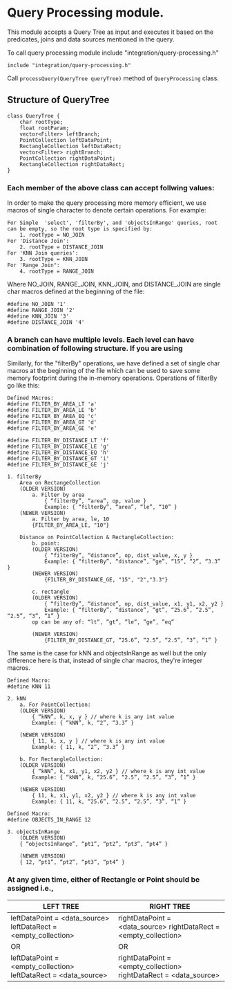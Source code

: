 # Query Processing module.

This module accepts a Query Tree as input and executes it based on the predicates, joins and data sources mentioned in the query.

To call query processing module include "integration/query-processing.h"

```
include "integration/query-processing.h"
```

Call `processQuery(QueryTree queryTree)` method of `QueryProcessing` class.

## Structure of QueryTree

```
class QueryTree {
    char rootType;
    float rootParam;
    vector<Filter> leftBranch;
    PointCollection leftDataPoint;
    RectangleCollection leftDataRect;
    vector<Filter> rightBranch;
    PointCollection rightDataPoint;
    RectangleCollection rightDataRect;
}
```

### Each member of the above class can accept follwing values:
In order to make the query processing more memory efficient, we use macros of single character to denote certain operations.
For example:

```
For Simple  'select', 'filterBy', and 'objectsInRange' queries, root can be empty, so the root type is specified by: 
	1. rootType = NO_JOIN
For 'Distance Join':
	2. rootType = DISTANCE_JOIN
For 'KNN Join queries':
	3. rootType = KNN_JOIN
For 'Range Join":
	4. rootType = RANGE_JOIN
```	
Where NO_JOIN, RANGE_JOIN, KNN_JOIN, and DISTANCE_JOIN are single char macros defined at the beginning of the file:
```
#define NO_JOIN '1'
#define RANGE_JOIN '2'
#define KNN_JOIN '3'
#define DISTANCE_JOIN '4'
```

### A branch can have multiple levels. Each level can have combination of following structure. If you are using
Similarly, for the "filterBy" operations, we have defined a set of single char macros at the beginning of the file which can be used to save some memory footprint during the in-memory operations. Operations of filterBy go like this: 
```
Defined MAcros:
#define FILTER_BY_AREA_LT 'a'
#define FILTER_BY_AREA_LE 'b'
#define FILTER_BY_AREA_EQ 'c'
#define FILTER_BY_AREA_GT 'd'
#define FILTER_BY_AREA_GE 'e'

#define FILTER_BY_DISTANCE_LT 'f'
#define FILTER_BY_DISTANCE_LE 'g'
#define FILTER_BY_DISTANCE_EQ 'h'
#define FILTER_BY_DISTANCE_GT 'i'
#define FILTER_BY_DISTANCE_GE 'j'

1. filterBy
	Area on RectangeCollection
	(OLDER VERSION)
		a. Filter by area 
			{ “filterBy”, “area”, op, value }
			Example: { “filterBy”, “area”, “le”, “10” }
	(NEWER VERSION)
		a. Filter by area, le, 10
		{FILTER_BY_AREA_LE, "10"}
		
	Distance on PointCollection & RectangleCollection:
		b. point:
		(OLDER VERSION)
			{ “filterBy”, “distance”, op, dist_value, x, y }
			Example: { “filterBy”, “distance”, “ge”, “15”, “2”, “3.3” }
		(NEWER VERSION)	
			{FILTER_BY_DISTANCE_GE, "15", "2","3.3"}
			
		c. rectangle
		(OLDER VERSION)
			{ “filterBy”, “distance”, op, dist_value, x1, y1, x2, y2 }
			Example: { “filterBy”, “distance”, “gt”, “25.6”, “2.5”, “2.5”, “3”, “1” }
		op can be any of: “lt”, ”gt”, ”le”, ”ge”, ”eq”
		
		(NEWER VERSION)	
			{FILTER_BY_DISTANCE_GT, “25.6”, “2.5”, “2.5”, “3”, “1” }
```
The same is the case for kNN and objectsInRange as well but the only difference here is that, instead of single char macros, they're integer macros.
```
Defined Macro:
#define KNN 11

2. kNN
	a. For PointCollection:
	(OLDER VERSION)
		{ “kNN”, k, x, y } // where k is any int value
		Example: { “kNN”, k, “2”, “3.3” }
		
	(NEWER VERSION)	
		{ 11, k, x, y } // where k is any int value
		Example: { 11, k, “2”, “3.3” }
		
	b. For RectangleCollection:
	(OLDER VERSION)
		{ “kNN”, k, x1, y1, x2, y2 } // where k is any int value
		Example: { “kNN”, k, “25.6”, “2.5”, “2.5”, “3”, “1” }
		
	(NEWER VERSION)	
		{ 11, k, x1, y1, x2, y2 } // where k is any int value
		Example: { 11, k, “25.6”, “2.5”, “2.5”, “3”, “1” }

Defined Macro:
#define OBJECTS_IN_RANGE 12

3. objectsInRange
	(OLDER VERSION)
	{ “objectsInRange”, “pt1”, “pt2”, “pt3”, “pt4” }
	
	(NEWER VERSION)
	{ 12, “pt1”, “pt2”, “pt3”, “pt4” }
```

### At any given time, either of Rectangle or Point should be assigned i.e.,

LEFT TREE | RIGHT TREE
---------- | -----------
leftDataPoint = <data_source> leftDataRect = <empty_collection>| rightDataPoint = <data_source> rightDataRect = <empty_collection>
OR | OR
leftDataPoint = <empty_collection> leftDataRect = <data_source> | rightDataPoint = <empty_collection> rightDataRect = <data_source>














